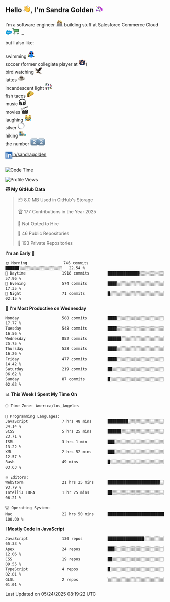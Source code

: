 ## Hello <img src="./static/emoji/wave.png" width="22" />, I'm Sandra Golden <img src="./static/emoji/unicorn-face.png" width="22" />

I'm a software engineer <img src="./static/emoji/female-technologist.png" width="22" /> building stuff at Salesforce Commerce Cloud <img src="./static/emoji/salesforce.png" width="22" /><img src="./static/emoji/commerce-cloud.png" width="22" />&nbsp;...

but I also like:<br/><br/>
swimming <img alt="swimming" src="./static/emoji/keep-swimming.png" width="22" /><br/>
soccer  (former collegiate player at <img src="./static/emoji/auburn.png" width="22" />)<br/>
bird watching <img src="./static/emoji/eagle.png" width="22" /><br/>
lattes <img src="./static/emoji/coffee.png" width="22" /><br/>
incandescent light <img src="./static/emoji/lights.png" width="22" /><br/>
fish tacos <img src="./static/emoji/taco.png" width="22" /><br/>
music <img src="./static/emoji/headphones.png" width="22" /><br/>
movies <img src="./static/emoji/movie-clapper.png" width="22" /><br/>
laughing <img src="./static/emoji/joy-cat.png" width="22" /><br/>
silver <img src="./static/emoji/silver-hoop.png" width="22" /><br/>
hiking <img src="./static/emoji/hiker.png" width="22" /><br/>
the number <img src="./static/emoji/two.png" width="22" /><img src="./static/emoji/two.png" width="22" />
<br/><br/>
<img align="left" alt="Sandra Golden | LinkedIn" width="22px" src="./static/emoji/linkedin.png" /> <a href="https://www.linkedin.com/in/sandragolden/">in/sandragolden</a>
<br/><br/>
<!--START_SECTION:waka-->
![Code Time](http://img.shields.io/badge/Code%20Time-1%2C125%20hrs%2038%20mins-blue)

![Profile Views](http://img.shields.io/badge/Profile%20Views-0-blue)

**🐱 My GitHub Data** 

> 📦 8.0 MB Used in GitHub's Storage 
 > 
> 🏆 177 Contributions in the Year 2025
 > 
> 🚫 Not Opted to Hire
 > 
> 📜 46 Public Repositories 
 > 
> 🔑 193 Private Repositories 
 > 
**I'm an Early 🐤** 

```text
🌞 Morning                746 commits         ██████░░░░░░░░░░░░░░░░░░░   22.54 % 
🌆 Daytime                1918 commits        ██████████████░░░░░░░░░░░   57.96 % 
🌃 Evening                574 commits         ████░░░░░░░░░░░░░░░░░░░░░   17.35 % 
🌙 Night                  71 commits          █░░░░░░░░░░░░░░░░░░░░░░░░   02.15 % 
```
📅 **I'm Most Productive on Wednesday** 

```text
Monday                   588 commits         ████░░░░░░░░░░░░░░░░░░░░░   17.77 % 
Tuesday                  548 commits         ████░░░░░░░░░░░░░░░░░░░░░   16.56 % 
Wednesday                852 commits         ██████░░░░░░░░░░░░░░░░░░░   25.75 % 
Thursday                 538 commits         ████░░░░░░░░░░░░░░░░░░░░░   16.26 % 
Friday                   477 commits         ████░░░░░░░░░░░░░░░░░░░░░   14.42 % 
Saturday                 219 commits         ██░░░░░░░░░░░░░░░░░░░░░░░   06.62 % 
Sunday                   87 commits          █░░░░░░░░░░░░░░░░░░░░░░░░   02.63 % 
```


📊 **This Week I Spent My Time On** 

```text
🕑︎ Time Zone: America/Los_Angeles

💬 Programming Languages: 
JavaScript               7 hrs 48 mins       █████████░░░░░░░░░░░░░░░░   34.14 % 
SCSS                     5 hrs 25 mins       ██████░░░░░░░░░░░░░░░░░░░   23.71 % 
ISML                     3 hrs 1 min         ███░░░░░░░░░░░░░░░░░░░░░░   13.22 % 
XML                      2 hrs 52 mins       ███░░░░░░░░░░░░░░░░░░░░░░   12.57 % 
Bash                     49 mins             █░░░░░░░░░░░░░░░░░░░░░░░░   03.63 % 

🔥 Editors: 
WebStorm                 21 hrs 25 mins      ███████████████████████░░   93.79 % 
IntelliJ IDEA            1 hr 25 mins        ██░░░░░░░░░░░░░░░░░░░░░░░   06.21 % 

💻 Operating System: 
Mac                      22 hrs 50 mins      █████████████████████████   100.00 % 
```

**I Mostly Code in JavaScript** 

```text
JavaScript               130 repos           ████████████████░░░░░░░░░   65.33 % 
Apex                     24 repos            ███░░░░░░░░░░░░░░░░░░░░░░   12.06 % 
CSS                      19 repos            ██░░░░░░░░░░░░░░░░░░░░░░░   09.55 % 
TypeScript               4 repos             █░░░░░░░░░░░░░░░░░░░░░░░░   02.01 % 
GLSL                     2 repos             ░░░░░░░░░░░░░░░░░░░░░░░░░   01.01 % 
```




 Last Updated on 05/24/2025 08:19:22 UTC
<!--END_SECTION:waka-->
